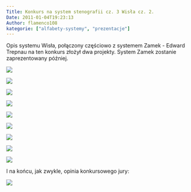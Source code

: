 ```yaml
---
Title: Konkurs na system stenografii cz. 3 Wisła cz. 2.
Date: 2011-01-04T19:23:13
Author: flamenco108
kategorie: ["alfabety-systemy", "prezentacje"]
---
```


Opis systemu Wisła, połączony częściowo z systemem Zamek - Edward
Trepnau na ten konkurs złożył dwa projekty. System Zamek zostanie
zaprezentowany później.



![](wisla04.png)









![](wisla05.png)









![](wisla06.png)









![](wisla07.png)









![](wisla08.png)









![](wisla09.png)









![](wisla09.png)





![](wisla10.png)









![](wisla10.png)









I na końcu, jak zwykle, opinia konkursowego jury:





![](wisla11.png)